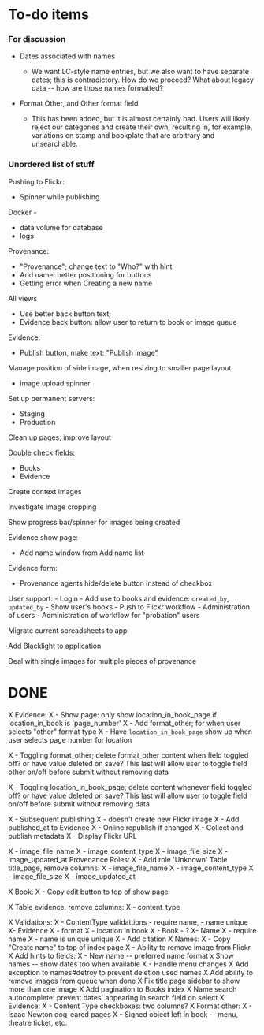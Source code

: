 # To-do items

### For discussion

- Dates associated with names
    + We want LC-style name entries, but we also want to have separate dates;
      this is contradictory. How do we proceed? What about legacy data -- how
      are those names formatted?

- Format Other, and Other format field
    + This has been added, but it is almost certainly bad. Users will likely
      reject our categories and create their own, resulting in, for example,
      variations on stamp and bookplate that are arbitrary and unsearchable.

### Unordered list of stuff

Pushing to Flickr:
 - Spinner while publishing

Docker -
  - data volume for database
  - logs

Provenance:
  - "Provenance"; change text to "Who?" with hint
  - Add name: better positioning for buttons
  - Getting error when Creating a new name


All views
  - Use better back button text;
  - Evidence back button: allow user to return to book or image queue

Evidence:
  - Publish button, make text: "Publish image"

Manage position of side image, when resizing to smaller page layout

- image upload spinner

Set up permanent servers:
- Staging
- Production

Clean up pages; improve layout

Double check fields:
- Books
- Evidence

Create context images

Investigate image cropping

Show progress bar/spinner for images being created

Evidence show page:

- Add name window from Add name list

Evidence form:
  - Provenance agents hide/delete button instead of checkbox

User support:
    - Login
    - Add use to books and evidence: `created_by`, `updated_by`
    - Show user's books
    - Push to Flickr workflow
    - Administration of users
    - Administration of workflow for "probation" users

Migrate current spreadsheets to app

Add Blacklight to application

Deal with single images for multiple pieces of provenance

# DONE

X Evidence:
X - Show page: only show location_in_book_page if location_in_book is 'page_number'
X - Add format_other; for when user selects "other" format type
X - Have `location_in_book_page` show up when user selects page number for
location

X - Toggling format_other; delete format_other content when field toggled off? or have value deleted on save? This last will allow user to toggle field other on/off before submit without removing data

X - Toggling location_in_book_page; delete content whenever field toggled off? or have value deleted on save? This last will allow user to toggle field on/off before submit without removing data

 X - Subsequent publishing
 X - doesn't create new Flickr image
 X  - Add published_at to Evidence
 X - Online republish if changed
 X - Collect and publish metadata
 X - Display Flickr URL

X - image_file_name
X - image_content_type
X - image_file_size
X - image_updated_at
Provenance Roles:
X - Add role 'Unknown'
Table title_page, remove columns:
X - image_file_name
X - image_content_type
X - image_file_size
X - image_updated_at

X Book:
X - Copy edit button to top of show page

X Table evidence, remove columns:
X - content_type

X Validations:
X - ContentType validattions - require name, - name unique
X- Evidence
X  - format
X  - location in book
X - Book - ?
X- Name
X  - require name
X  - name is unique unique
X - Add citation
X Names:
X - Copy "Create name" to top of index page
X - Ability to remove image from Flickr
X Add hints to fields:
X - New name -- preferred name format
x Show names -- show dates too when available
X  - Handle menu changes
X Add exception to names#detroy to prevent deletion used names
X Add ability to remove images from queue when done
X Fix title page sidebar to show more than one image
X Add pagination to Books index
X Name search autocomplete: prevent dates' appearing in search field on select
X Evidence:
X  - Content Type checkboxes: two columns?
X Format other:
X   - Isaac Newton dog-eared pages
X   - Signed object left in book -- menu, theatre ticket, etc.
